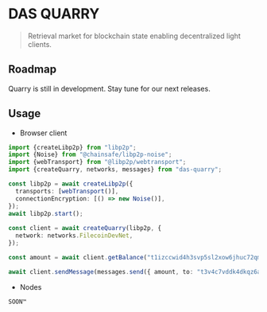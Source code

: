 # DAS QUARRY

> Retrieval market for blockchain state enabling decentralized light clients.

## Roadmap

Quarry is still in development. Stay tune for our next releases.

## Usage

- Browser client

```ts
import {createLibp2p} from "libp2p";
import {Noise} from "@chainsafe/libp2p-noise";
import {webTransport} from "@libp2p/webtransport";
import {createQuarry, networks, messages} from "das-quarry";

const libp2p = await createLibp2p({
  transports: [webTransport()],
  connectionEncryption: [() => new Noise()],
});
await libp2p.start();
 
const client = await createQuarry(libp2p, {
  network: networks.FilecoinDevNet,
});

const amount = await client.getBalance("t1izccwid4h3svp5sl2xow6jhuc72qmznv6gkbecq");

await client.sendMessage(messages.send({ amount, to: "t3v4c7vddk4dkqz6atlwi5zgsvaunm3ojqozfukd6i3j5wt6rdsz7tuysdxg4vdyez37qk5rj3p5zetxzaoiaa" }));
```

- Nodes

`SOON™️`
